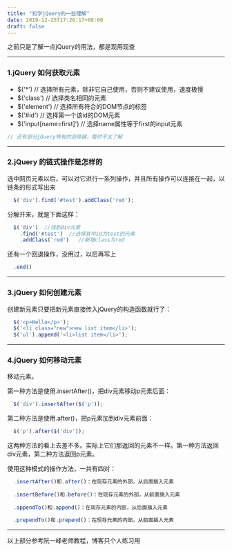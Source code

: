 ```yaml
---
title: "初学jQuery的一些理解"
date: 2019-12-25T17:26:17+08:00
draft: false
---
```


之前只是了解一点jQuery的用法，都是现用现查

---

### 1.jQuery 如何获取元素

- $('*') // 选择所有元素，除非它自己使用，否则不建议使用，速度极慢
- $('class') // 选择类名相同的元素
- $('element') // 选择所有符合的DOM节点的标签
- $('#id') // 选择第一个该id的DOM元素
- $('input[name=first]') // 选择name属性等于first的input元素

```javascript
// 还有部分jQuery特有的选择器，暂时不太了解
```

---

### 2.jQuery 的链式操作是怎样的

选中网页元素以后，可以对它进行一系列操作，并且所有操作可以连接在一起，以链条的形式写出来

```javascript
  $('div').find('#test').addClass('red');
```

分解开来，就是下面这样：

```javascript
  $('div')  //找到div元素
    .find('#test')  //选择其中id为test的元素
    .addClass('red')   //新增class为red
```

还有一个回退操作，没用过，以后再写上

```javascript
  .end()
```

---

### 3.jQuery 如何创建元素

创建新元素只要把新元素直接传入jQuery的构造函数就行了：

```javascript
  $('<p>Hello</p>');
  $('<li class="new">new list item</li>');
  $('ul').append('<li>list item</li>');
```

---

### 4.jQuery 如何移动元素

移动元素。

第一种方法是使用.insertAfter()，把div元素移动p元素后面：

```javascript
  $('div').insertAfter($('p'));
```

第二种方法是使用.after()，把p元素加到div元素前面：

```javascript
  $('p').after($('div'));
```

这两种方法的看上去差不多。实际上它们那返回的元素不一样。第一种方法返回div元素，第二种方法返回p元素。

使用这种模式的操作方法，一共有四对：

```javascript
  .insertAfter()和.after()：在现存元素的外部，从后面插入元素
    
  .insertBefore()和.before()：在现存元素的外部，从前面插入元素
    
  .appendTo()和.append()：在现存元素的内部，从后面插入元素
    
  .prependTo()和.prepend()：在现存元素的内部，从前面插入元素
```

---

以上部分参考阮一峰老师教程，博客只个人练习用
      
      

